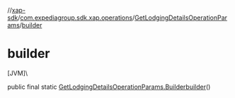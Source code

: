 //[xap-sdk](../../../index.md)/[com.expediagroup.sdk.xap.operations](../index.md)/[GetLodgingDetailsOperationParams](index.md)/[builder](builder.md)

# builder

[JVM]\

public final static [GetLodgingDetailsOperationParams.Builder](-builder/index.md)[builder](builder.md)()
